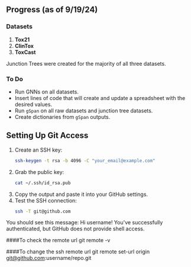 ## Progress (as of 9/19/24)

### Datasets
1. **Tox21**
2. **ClinTox**
3. **ToxCast**

Junction Trees were created for the majority of all three datasets.

### To Do
- Run GNNs on all datasets.
- Insert lines of code that will create and update a spreadsheet with the desired values.
- Run `gSpan` on all raw datasets and junction tree datasets.
- Create dictionaries from `gSpan` outputs.

## Setting Up Git Access

1. Create an SSH key:
    ```bash
    ssh-keygen -t rsa -b 4096 -C "your_email@example.com"
    ```
2. Grab the public key:
    ```bash
    cat ~/.ssh/id_rsa.pub
    ```
3. Copy the output and paste it into your GitHub settings.
4. Test the SSH connection:
    ```bash
    ssh -T git@github.com
    ```

You should see this message:
Hi username! You've successfully authenticated, but GitHub does not provide shell access.

####To check the remote url
git remote -v

####To change the ssh remote url
git remote set-url origin git@github.com:username/repo.git
